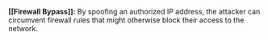 **[[Firewall Bypass]]:** By spoofing an authorized IP address, the attacker can circumvent firewall rules that might otherwise block their access to the network.
